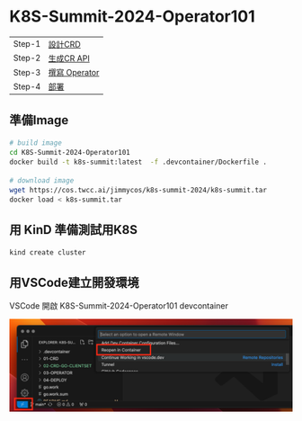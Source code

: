 # K8S-Summit-2024-Operator101


|        |                                               |
|--------|-----------------------------------------------|
| Step-1 | [設計CRD](./01-CRD/README.md)                 |
| Step-2 | [生成CR API](./02-CRD-GO-CLIENTSET/README.md) |
| Step-3 | [撰寫 Operator](./03-OPERATOR/README.md)      |
| Step-4 | [部署](./04-DEPLOY/README.md)                 |



## 準備Image

```bash
# build image
cd K8S-Summit-2024-Operator101
docker build -t k8s-summit:latest  -f .devcontainer/Dockerfile .

# download image
wget https://cos.twcc.ai/jimmycos/k8s-summit-2024/k8s-summit.tar
docker load < k8s-summit.tar
```

## 用 KinD 準備測試用K8S

```bash
kind create cluster
```

## 用VSCode建立開發環境

VSCode 開啟 K8S-Summit-2024-Operator101 devcontainer


![alt text](images/image.png)